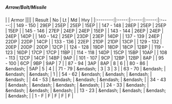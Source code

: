 ##### Arrow/Bolt/Missile

|      | Armor ||||
| Result | No | Lt | Md | Hvy |
|:--------:|:-----:|:-----:|:-----:|:-----:|
| 149 - 150 | 29EP | 25EP | 25EP | 15EP |
| 147 - 148 | 28EP | 25EP | 25EP | 15EP |
| 145 - 146 | 27EP | 24EP | 24EP | 15EP |
| 143 - 144 | 26EP | 24EP | 24EP | 14DP |
| 140 - 142 | 25EP | 23DP | 23EP | 14DP |
| 137 - 139 | 24EP | 22DP | 22DP | 14CP |
| 133 - 136 | 22EP | 21DP | 21DP | 13CP |
| 129 - 132 | 20EP | 20DP | 20DP | 12CP |
| 124 - 128 | 19DP | 18DP | 18CP | 12BP |
| 119 - 123 | 16DP | 17CP | 17CP | 11BP |
| 114 - 118 | 14DP | 15CP | 15BP | 10AP |
| 108 - 113 | 12CP | 14CP | 14BP | 9AP |
| 101 - 107 | 9CP | 12BP | 12BP | 8AP |
| 95 - 100 | 6CP | 9BP | 9AP | 7 |
| 87 - 94 | 3AP | 8AP | 8 | 6 |
| 80 - 86 | &endash;  | 5AP | 5 | 4 |
| 71 - 79 | &endash;  | 3 | 3 | 3 |
| 63 - 70 | &endash;  | &endash;  | &endash;  | 1 |
| 54 - 62 | &endash;  | &endash;  | &endash;  | &endash;  |
| 44 - 53 | &endash;  | &endash;  | &endash;  | &endash;  |
| 34 - 43 | &endash;  | &endash;  | &endash;  | &endash;  |
| 24 - 33 | &endash;  | &endash;  | &endash;  | &endash;  |
| 13 - 23 | &endash;  | &endash;  | &endash;  | &endash;  |
| 1 - F | F | F | F | F |
